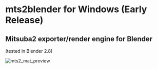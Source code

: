 # mts2blender for Windows (Early Release)
## Mitsuba2 exporter/render engine for Blender
(tested in Blender 2.8)

![mts2_mat_preview](https://user-images.githubusercontent.com/100981393/156905323-f78822dd-ed5f-4312-818e-1423c0792f7d.png)
